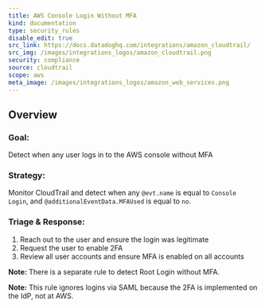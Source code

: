 ```yaml
---
title: AWS Console Login Without MFA
kind: documentation
type: security_rules
disable_edit: true
src_link: https://docs.datadoghq.com/integrations/amazon_cloudtrail/
src_img: /images/integrations_logos/amazon_cloudtrail.png
security: compliance
source: cloudtrail
scope: aws
meta_image: /images/integrations_logos/amazon_web_services.png
---
```


## Overview

### **Goal:**
Detect when any user logs in to the AWS console without MFA

### **Strategy:**
Monitor CloudTrail and detect when any `@evt.name` is equal to `Console Login`, and `@additionalEventData.MFAUsed` is equal to `no`. 

### **Triage & Response:**
1. Reach out to the user and ensure the login was legitimate
2. Request the user to enable 2FA
3. Review all user accounts and ensure MFA is enabled on all accounts 

**Note:** There is a separate rule to detect Root Login without MFA.

**Note:** This rule ignores logins via SAML because the 2FA is implemented on the IdP, not at AWS.